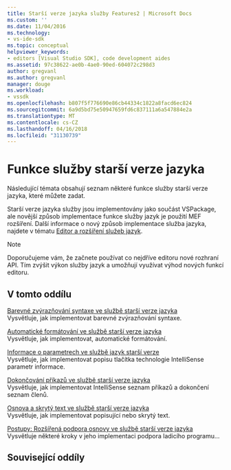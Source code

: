 ```yaml
---
title: Starší verze jazyka služby Features2 | Microsoft Docs
ms.custom: ''
ms.date: 11/04/2016
ms.technology:
- vs-ide-sdk
ms.topic: conceptual
helpviewer_keywords:
- editors [Visual Studio SDK], code development aides
ms.assetid: 97c38622-ae0b-4ae0-90ed-604072c298d3
author: gregvanl
ms.author: gregvanl
manager: douge
ms.workload:
- vssdk
ms.openlocfilehash: b807f5f776690e86cb44334c1822a8facd6ec824
ms.sourcegitcommit: 6a9d5bd75e50947659fd6c837111a6a547884e2a
ms.translationtype: MT
ms.contentlocale: cs-CZ
ms.lasthandoff: 04/16/2018
ms.locfileid: "31130739"
---
```

# <a name="legacy-language-service-features"></a>Funkce služby starší verze jazyka
Následující témata obsahují seznam některé funkce služby starší verze jazyka, které můžete zadat.  
  
 Starší verze jazyka služby jsou implementovány jako součást VSPackage, ale novější způsob implementace funkce služby jazyk je použití MEF rozšíření. Další informace o nový způsob implementace služba jazyka, najdete v tématu [Editor a rozšíření služeb jazyk](../../extensibility/editor-and-language-service-extensions.md).  
  
> [!NOTE]
>  Doporučujeme vám, že začnete používat co nejdříve editoru nové rozhraní API. Tím zvýšit výkon služby jazyk a umožňují využívat výhod nových funkcí editoru.  
  
## <a name="in-this-section"></a>V tomto oddílu  
 [Barevné zvýrazňování syntaxe ve službě starší verze jazyka](../../extensibility/internals/syntax-coloring-in-a-legacy-language-service.md)  
 Vysvětluje, jak implementovat barevné zvýrazňování syntaxe.  
  
 [Automatické formátování ve službě starší verze jazyka](../../extensibility/internals/automatic-formatting-in-a-legacy-language-service.md)  
 Vysvětluje, jak implementovat, automatické formátování.  
  
 [Informace o parametrech ve službě jazyk starší verze](../../extensibility/internals/parameter-info-in-a-legacy-language-service1.md)  
 Vysvětluje, jak implementovat popisu tlačítka technologie IntelliSense parametr informace.  
  
 [Dokončování příkazů ve službě starší verze jazyka](../../extensibility/internals/statement-completion-in-a-legacy-language-service.md)  
 Vysvětluje, jak implementovat IntelliSense seznam příkazů a dokončení seznam členů.  
  
 [Osnova a skrytý text ve službě starší verze jazyka](../../extensibility/internals/outlining-and-hidden-text-in-a-legacy-language-service.md)  
 Vysvětluje, jak implementovat popisující nebo skrytý text.  
  
 [Postupy: Rozšířená podpora osnovy ve službě starší verze jazyka](../../extensibility/internals/how-to-provide-expanded-outlining-support-in-a-legacy-language-service.md)  
 Vysvětluje některé kroky v jeho implementaci podpora ladicího programu...  
  
## <a name="related-sections"></a>Související oddíly